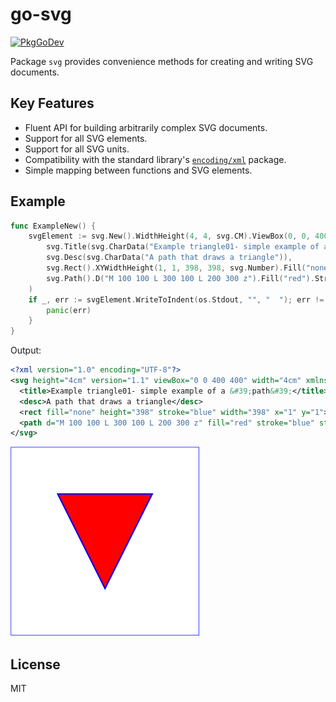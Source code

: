 # go-svg

[![PkgGoDev](https://pkg.go.dev/badge/github.com/twpayne/go-svg)](https://pkg.go.dev/github.com/twpayne/go-svg)

Package `svg` provides convenience methods for creating and writing SVG documents.

## Key Features

* Fluent API for building arbitrarily complex SVG documents.
* Support for all SVG elements.
* Support for all SVG units.
* Compatibility with the standard library's [`encoding/xml`](https://pkg.go.dev/encoding/xml) package.
* Simple mapping between functions and SVG elements.

## Example

```go
func ExampleNew() {
    svgElement := svg.New().WidthHeight(4, 4, svg.CM).ViewBox(0, 0, 400, 400).Children(
        svg.Title(svg.CharData("Example triangle01- simple example of a 'path'")),
        svg.Desc(svg.CharData("A path that draws a triangle")),
        svg.Rect().XYWidthHeight(1, 1, 398, 398, svg.Number).Fill("none").Stroke("blue"),
        svg.Path().D("M 100 100 L 300 100 L 200 300 z").Fill("red").Stroke("blue").StrokeWidth(svg.Number(3)),
    )
    if _, err := svgElement.WriteToIndent(os.Stdout, "", "  "); err != nil {
        panic(err)
    }
}
```

Output:

```xml
<?xml version="1.0" encoding="UTF-8"?>
<svg height="4cm" version="1.1" viewBox="0 0 400 400" width="4cm" xmlns="http://www.w3.org/2000/svg">
  <title>Example triangle01- simple example of a &#39;path&#39;</title>
  <desc>A path that draws a triangle</desc>
  <rect fill="none" height="398" stroke="blue" width="398" x="1" y="1"></rect>
  <path d="M 100 100 L 300 100 L 200 300 z" fill="red" stroke="blue" stroke-width="3"></path>
</svg>
```

![Output](testdata/triangle01.svg)

## License

MIT

